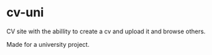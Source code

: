 # cv-uni
CV site with the abillity to create a cv and upload it and browse others.

Made for a university project.
